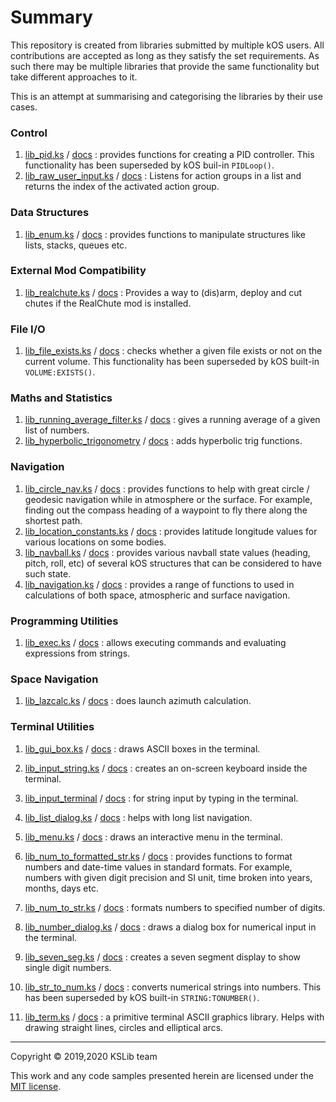 # Summary
This repository is created from libraries submitted by multiple kOS users. All contributions are accepted as long as they satisfy the set requirements. As such there may be multiple libraries that provide the same functionality but take different approaches to it.

This is an attempt at summarising and categorising the libraries by their use cases.

### Control
1. [lib_pid.ks](https://github.com/KSP-KOS/KSLib/blob/master/library/lib_pid.ks) / [docs](https://github.com/KSP-KOS/KSLib/blob/master/doc/lib_pid.md) : provides functions for creating a PID controller. This functionality has been superseded by kOS buil-in `PIDLoop()`.
2. [lib_raw_user_input.ks](https://github.com/KSP-KOS/KSLib/blob/master/library/lib_raw_user_input.ks) / [docs](https://github.com/KSP-KOS/KSLib/blob/master/doc/lib_raw_user_input.md) : Listens for action groups in a list and returns the index of the activated action group.

### Data Structures
1. [lib_enum.ks](https://github.com/KSP-KOS/KSLib/blob/master/library/lib_enum.ks) / [docs](https://github.com/KSP-KOS/KSLib/blob/master/doc/lib_enum.md) : provides functions to manipulate structures like lists, stacks, queues etc.

### External Mod Compatibility
1. [lib_realchute.ks](https://github.com/KSP-KOS/KSLib/blob/master/library/lib_realchute.ks) / [docs](https://github.com/KSP-KOS/KSLib/blob/master/doc/lib_realchute.md) : Provides a way to (dis)arm, deploy and cut chutes if the RealChute mod is installed.

### File I/O
1. [lib_file_exists.ks](https://github.com/KSP-KOS/KSLib/blob/master/library/lib_file_exists.ks) / [docs](https://github.com/KSP-KOS/KSLib/blob/master/doc/lib_file_exists.md) : checks whether a given file exists or not on the current volume. This functionality has been superseded by kOS built-in `VOLUME:EXISTS()`.

### Maths and Statistics
1. [lib_running_average_filter.ks](https://github.com/KSP-KOS/KSLib/blob/master/library/lib_running_average_filter.ks) / [docs](https://github.com/KSP-KOS/KSLib/blob/master/doc/lib_running_average_filter.md) : gives a running average of a given list of numbers.
1. [lib_hyperbolic_trigonometry](../library/lib_hyperbolic_trigonometry.ks) / [docs](../doc/lib_hyperbolic_trigonometry.md) : adds hyperbolic trig functions.

### Navigation
1. [lib_circle_nav.ks](https://github.com/KSP-KOS/KSLib/blob/master/library/lib_circle_nav.ks) / [docs](https://github.com/KSP-KOS/KSLib/blob/master/doc/lib_circle_nav.md) : provides functions to help with great circle / geodesic navigation while in atmosphere or the surface. For example, finding out the compass heading of a waypoint to fly there along the shortest path.
2. [lib_location_constants.ks](https://github.com/KSP-KOS/KSLib/blob/master/library/lib_location_constants.ks) / [docs](https://github.com/KSP-KOS/KSLib/blob/master/doc/lib_location_constants.md) : provides latitude longitude values for various locations on some bodies.
3. [lib_navball.ks](https://github.com/KSP-KOS/KSLib/blob/master/library/lib_navball.ks) / [docs](https://github.com/KSP-KOS/KSLib/blob/master/doc/lib_navball.md) : provides various navball state values (heading, pitch, roll, etc) of several kOS structures that can be considered to have such state.
4. [lib_navigation.ks](https://github.com/KSP-KOS/KSLib/blob/master/library/lib_navigation.ks) / [docs](https://github.com/KSP-KOS/KSLib/blob/master/doc/lib_navigation.md) : provides a range of functions to used in calculations of both space, atmospheric and surface navigation.

### Programming Utilities
1. [lib_exec.ks](https://github.com/KSP-KOS/KSLib/blob/master/library/lib_exec.ks) / [docs](https://github.com/KSP-KOS/KSLib/blob/master/doc/lib_exec.md) : allows executing commands and evaluating expressions from strings.

### Space Navigation
1. [lib_lazcalc.ks](https://github.com/KSP-KOS/KSLib/blob/master/library/lib_lazcalc.ks) / [docs](https://github.com/KSP-KOS/KSLib/blob/master/doc/lib_lazcalc.md) : does launch azimuth calculation.

### Terminal Utilities
1. [lib_gui_box.ks](https://github.com/KSP-KOS/KSLib/blob/master/library/lib_gui_box.ks) / [docs](https://github.com/KSP-KOS/KSLib/blob/master/doc/lib_gui_box.md) : draws ASCII boxes in the terminal.
2. [lib_input_string.ks](https://github.com/KSP-KOS/KSLib/blob/master/library/lib_input_string.ks) / [docs](https://github.com/KSP-KOS/KSLib/blob/master/doc/lib_input_string.md) : creates an on-screen keyboard inside the terminal.
3. [lib_input_terminal](https://github.com/KSP-KOS/KSLib/blob/master/library/lib_input_terminal.ks) / [docs](https://github.com/KSP-KOS/KSLib/blob/master/doc/lib_input_terminal.md) : for string input by typing in the terminal.

4. [lib_list_dialog.ks](https://github.com/KSP-KOS/KSLib/blob/master/library/lib_list_dialog.ks) / [docs](https://github.com/KSP-KOS/KSLib/blob/master/doc/lib_list_dialog.md) : helps with long list navigation.
5. [lib_menu.ks](https://github.com/KSP-KOS/KSLib/blob/master/library/lib_menu.ks) / [docs](https://github.com/KSP-KOS/KSLib/blob/master/doc/lib_menu.md) : draws an interactive menu in the terminal.
6. [lib_num_to_formatted_str.ks](https://github.com/KSP-KOS/KSLib/blob/master/library/lib_num_to_formatted_str.ks) / [docs](https://github.com/KSP-KOS/KSLib/blob/master/doc/lib_num_to_formatted_str.md) : provides functions to format numbers and date-time values in standard formats. For example, numbers with given digit precision and SI unit, time broken into years, months, days etc.
7. [lib_num_to_str.ks](https://github.com/KSP-KOS/KSLib/blob/master/library/lib_num_to_str.ks) / [docs](https://github.com/KSP-KOS/KSLib/blob/master/doc/lib_num_to_str.md) : formats numbers to specified number of digits.
8. [lib_number_dialog.ks](https://github.com/KSP-KOS/KSLib/blob/master/library/lib_number_dialog.ks) / [docs](https://github.com/KSP-KOS/KSLib/blob/master/doc/lib_number_dialog.md) : draws a dialog box for numerical input in the terminal.
9. [lib_seven_seg.ks](https://github.com/KSP-KOS/KSLib/blob/master/library/lib_seven_seg.ks) / [docs](https://github.com/KSP-KOS/KSLib/blob/master/doc/lib_seven_seg.md) : creates a seven segment display to show single digit numbers.
10. [lib_str_to_num.ks](https://github.com/KSP-KOS/KSLib/blob/master/library/lib_str_to_num.ks) / [docs](https://github.com/KSP-KOS/KSLib/blob/master/doc/lib_str_to_num.md) : converts numerical strings into numbers. This has been superseded by kOS built-in `STRING:TONUMBER()`.
11. [lib_term.ks](https://github.com/KSP-KOS/KSLib/blob/master/library/lib_term.ks) / [docs](https://github.com/KSP-KOS/KSLib/blob/master/doc/lib_term.md) : a primitive terminal ASCII graphics library. Helps with drawing straight lines, circles and elliptical arcs.

---
Copyright © 2019,2020 KSLib team

This work and any code samples presented herein are licensed under the [MIT license](../LICENSE).